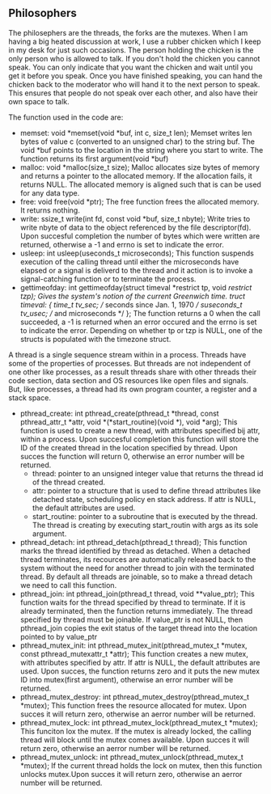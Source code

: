 ##  Philosophers 

The philosephers are the threads, the forks are the mutexes.
When I am having a big heated discussion at work, I use a rubber chicken which I keep in my desk for just such occasions. The person holding the chicken is the only person who is allowed to talk. If you don't hold the chicken you cannot speak. You can only indicate that you want the chicken and wait until you get it before you speak. Once you have finished speaking, you can hand the chicken back to the moderator who will hand it to the next person to speak. This ensures that people do not speak over each other, and also have their own space to talk.

The function used in the code are:
- memset:
    void *memset(void *buf, int c, size_t len);
    Memset writes len bytes of value c (converted to an unsigned char) to the string buf. The void *buf points to the location in the string where you start to write. The function returns its first argument(void *buf)
- malloc:
    void *malloc(size_t size);
    Malloc allocates size bytes of memory and returns a pointer to the allocated memory. If the allocation fails, it returns NULL. The allocated memory is aligned such that is can be used for any data type. 
- free:
    void free(void *ptr);
    The free function frees the allocated memory. It returns nothing. 
- write:
    ssize_t write(int fd, const void *buf, size_t nbyte);
    Write tries to write nbyte of data to the object referenced by the file descriptor(fd). Upon succesful completion the number of bytes which were written are returned, otherwise a -1 and errno is set to indicate the error.
- usleep:
    int usleep(useconds_t microseconds);
    This function suspends execution of the calling thread until either the microseconds have elapsed or a signal is deliverd to the thread and it action is to invoke a signal-catching function or to terminate the process.
- gettimeofday:
    int gettimeofday(struct timeval *restrict tp, void *restrict tzp);
    Gives the system's notion of the current Greenwich time.
    truct timeval: 
    {
        time_t       tv_sec;   /* seconds since Jan. 1, 1970 */
        suseconds_t  tv_usec;  /* and microseconds */
    };
    The function returns a 0 when the call succeeded, a -1 is returned when an error occured and the errno is set to indicate the error. 
    Depending on whether tp or tzp is NULL, one of the structs is populated with the timezone struct.

A thread is a single sequence stream within in a process. Threads have some of the properties of processes. But threads are not independent of one other like processes, as a result threads share with other threads their code section, data section and OS resources like open files and signals. But, like processes, a thread had its own program counter, a register and a stack space. 
- pthread_create: 
    int pthread_create(pthread_t *thread, const pthread_attr_t *attr, 
    void *(*start_routine)(void *), void *arg);
    This function is used to create a new thread, with attributes specified bij attr, within a process. Upon succesful completion this function will store the ID of the created thread in the location specified by thread. Upon succes the function will return 0, otherwise an error number will be returned.
    - thread: pointer to an unsigned integer value that returns the thread id of the thread created.
    - attr: pointer to a structure that is used to define thread attributes like detached state, scheduling policy en stack address. If attr is NULL, the default attributes are used.
    - start_routine: pointer to a subroutine that is executed by the thread. The thread is creating  by executing start_routin with args as its sole argument.
- pthread_detach: 
    int pthread_detach(pthread_t thread);
    This function marks the thread identified by thread as detached. When a detached thread terminates, its recources are automatically released back to the system without the need for another thread to join with the terminated thread. By default all threads are joinable, so to make a thread detach we need to call this function. 
- pthread_join:
    int pthread_join(pthread_t thread, void **value_ptr);
    This function waits for the thread specified by thread to terminate. If it is already terminated, then the function returns immediately. The thread specified by thread must be joinable. If value_ptr is not NULL, then pthread_join copies the exit status of the target thread into the location pointed to by value_ptr
- pthread_mutex_init:
    int pthread_mutex_init(pthread_mutex_t *mutex, const pthread_mutexattr_t *attr);
    This function creates a new mutex, with attributes specified by attr. If attr is NULL, the default attributes are used. Upon succes, the function returns zero and it puts the new mutex ID into mutex(first argument), otherwise an error number will be returned.
- pthread_mutex_destroy:
    int pthread_mutex_destroy(pthread_mutex_t *mutex);
    This function frees the resource allocated for mutex. Upon succes it will return zero, otherwise an aerror number will be returned.
- pthread_mutex_lock:
    int pthread_mutex_lock(pthread_mutex_t *mutex);
    This funciton lox the mutex. If the mutex is already locked, the calling thread will block until the mutex comes available. Upon succes it will return zero, otherwise an aerror number will be returned.
- pthread_mutex_unlock:
    int pthread_mutex_unlock(pthread_mutex_t *mutex);
    If the current thread holds the lock on mutex, then this function unlocks mutex.Upon succes it will return zero, otherwise an aerror number will be returned.